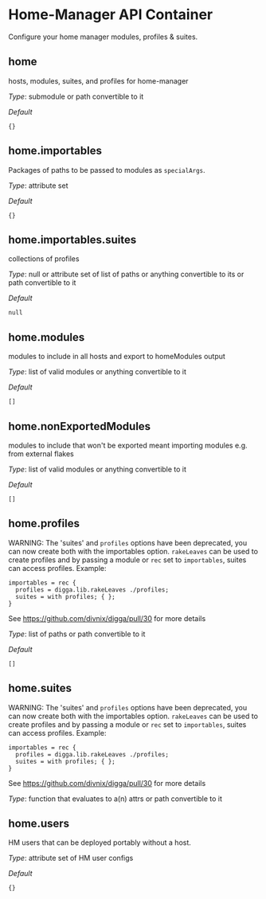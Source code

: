 # Home-Manager API Container
Configure your home manager modules, profiles & suites.


## home
hosts, modules, suites, and profiles for home-manager


*_Type_*:
submodule or path convertible to it


*_Default_*
```
{}
```




## home.importables
Packages of paths to be passed to modules as `specialArgs`.


*_Type_*:
attribute set


*_Default_*
```
{}
```




## home.importables.suites
collections of profiles


*_Type_*:
null or attribute set of list of paths or anything convertible to its or path convertible to it


*_Default_*
```
null
```




## home.modules
modules to include in all hosts and export to homeModules output


*_Type_*:
list of valid modules or anything convertible to it


*_Default_*
```
[]
```




## home.nonExportedModules
modules to include that won't be exported
meant importing modules e.g. from external flakes


*_Type_*:
list of valid modules or anything convertible to it


*_Default_*
```
[]
```




## home.profiles
WARNING: The 'suites' and `profiles` options have been deprecated, you can now create
both with the importables option. `rakeLeaves` can be used to create profiles and
by passing a module or `rec` set to `importables`, suites can access profiles.
Example:
```
importables = rec {
  profiles = digga.lib.rakeLeaves ./profiles;
  suites = with profiles; { };
}
```
See https://github.com/divnix/digga/pull/30 for more details


*_Type_*:
list of paths or path convertible to it


*_Default_*
```
[]
```




## home.suites
WARNING: The 'suites' and `profiles` options have been deprecated, you can now create
both with the importables option. `rakeLeaves` can be used to create profiles and
by passing a module or `rec` set to `importables`, suites can access profiles.
Example:
```
importables = rec {
  profiles = digga.lib.rakeLeaves ./profiles;
  suites = with profiles; { };
}
```
See https://github.com/divnix/digga/pull/30 for more details


*_Type_*:
function that evaluates to a(n) attrs or path convertible to it






## home.users
HM users that can be deployed portably without a host.


*_Type_*:
attribute set of HM user configs


*_Default_*
```
{}
```




